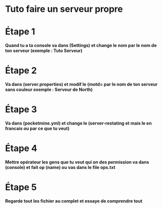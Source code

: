 # Tuto faire un serveur propre

# Étape 1
__Quand tu a ta console va dans (Settings) et change le nom par le nom de ton serveur (exemple : Tuto Serveur)__

# Étape 2
__Va dans (server.properties) et modif le (motd= par le nom de ton serveur sans couleur exemple : Serveur de North)__

# Étape 3
__Va dans (pocketmine.yml) et change le (server-restating et mais le en francais ou par ce que tu veut)__

# Étape 4 
__Mettre opérateur les gens que tu veut qui on des permission va dans (console) et fait op (name) ou vas dans le file ops.txt__

# Étape 5 
__Regarde tout les fichier au complet et essaye de comprendre tout__ 

